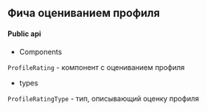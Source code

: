 ## Фича оцениванием профиля

#### Public api

- Components

`ProfileRating` - компонент с оцениванием профиля

- types

`ProfileRatingType` - тип, описывающий оценку профиля
